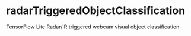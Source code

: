 # radarTriggeredObjectClassification
TensorFlow Lite Radar/IR triggered webcam visual object classification
